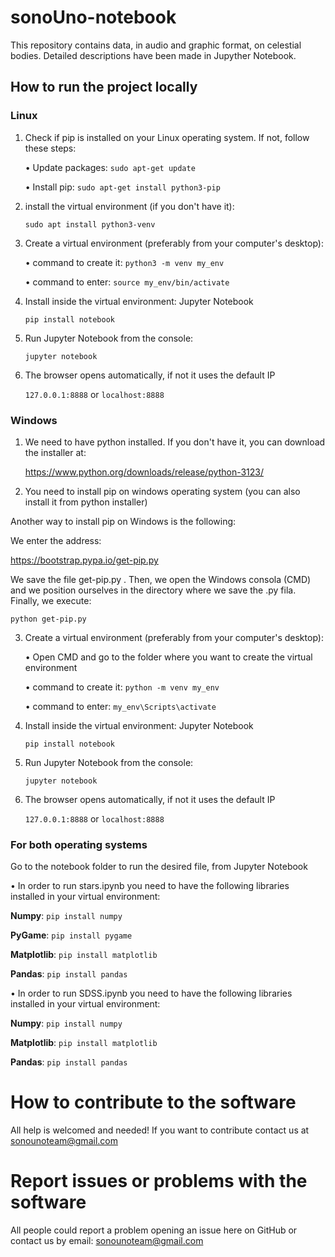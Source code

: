 # sonoUno-notebook

This repository contains data, in audio and graphic format, on celestial bodies. Detailed descriptions have been made in Jupyther Notebook.

## How to run the project locally

### Linux

1. Check if pip is installed on your Linux operating system. If not, follow these steps:

    • Update packages:
    ``` sudo apt-get update ```

    • Install pip:
    ``` sudo apt-get install python3-pip ```

2. install the virtual environment (if you don't have it):

    ``` sudo apt install python3-venv ```

3. Create a virtual environment (preferably from your computer's desktop):

    • command to create it:
    ``` python3 -m venv my_env ```

    • command to enter:
    ``` source my_env/bin/activate ```

4. Install inside the virtual environment: Jupyter Notebook

    ``` pip install notebook ```

5. Run Jupyter Notebook from the console:

    ``` jupyter notebook ```

6. The browser opens automatically, if not it uses the default IP 

    ``` 127.0.0.1:8888 ``` or ``` localhost:8888 ```

### Windows

1. We need to have python installed. If you don't have it, you can download the installer at:

    https://www.python.org/downloads/release/python-3123/

2. You need to install pip on windows operating system (you can also install it from python installer)

Another way to install pip on Windows is the following:

We enter the address: 

https://bootstrap.pypa.io/get-pip.py

We save the file get-pip.py . Then, we open the Windows consola (CMD) and we position ourselves in the directory where we save the .py fila. Finally, we execute:

```python get-pip.py```

3. Create a virtual environment (preferably from your computer's desktop):

    • Open CMD and go to the folder where you want to create the virtual environment

    • command to create it:
    ``` python -m venv my_env ```

    • command to enter:
    ``` my_env\Scripts\activate ```

4. Install inside the virtual environment: Jupyter Notebook

    ``` pip install notebook ```

5. Run Jupyter Notebook from the console:

    ``` jupyter notebook ```

6. The browser opens automatically, if not it uses the default IP 

    ```127.0.0.1:8888``` or ```localhost:8888```

### For both operating systems

Go to the notebook folder to run the desired file, from Jupyter Notebook

• In order to run stars.ipynb you need to have the following libraries installed in your virtual environment:

**Numpy**: ```pip install numpy```

**PyGame**: ```pip install pygame```

**Matplotlib**: ```pip install matplotlib```

**Pandas**: ```pip install pandas```

• In order to run SDSS.ipynb you need to have the following libraries installed in your virtual environment:

**Numpy**: ```pip install numpy```

**Matplotlib**: ```pip install matplotlib```

**Pandas**: ```pip install pandas```

# How to contribute to the software 

All help is welcomed and needed!
If you want to contribute contact us at sonounoteam@gmail.com

# Report issues or problems with the software

All people could report a problem opening an issue here on GitHub or contact us by email: sonounoteam@gmail.com